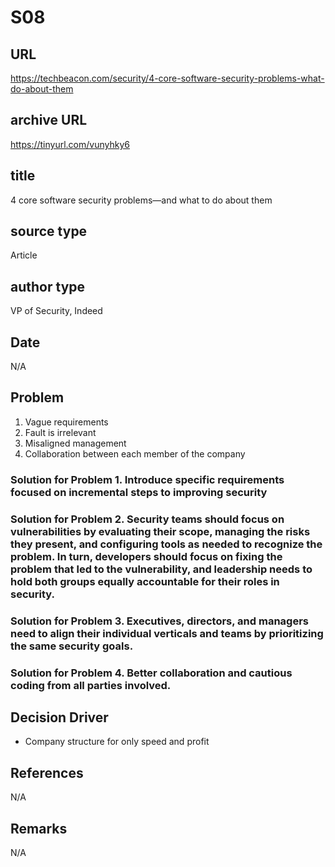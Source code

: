 # S08
## URL
https://techbeacon.com/security/4-core-software-security-problems-what-do-about-them
## archive URL
https://tinyurl.com/vunyhky6

## title
4 core software security problems—and what to do about them

## source type
Article

## author type
VP of Security, Indeed

## Date
N/A

## Problem
1. Vague requirements
2. Fault is irrelevant
3. Misaligned management
4. Collaboration between each member of the company

### Solution for Problem 1. Introduce specific requirements focused on incremental steps to improving security
### Solution for Problem 2. Security teams should focus on vulnerabilities by evaluating their scope, managing the risks they present, and configuring tools as needed to recognize the problem. In turn, developers should focus on fixing the problem that led to the vulnerability, and leadership needs to hold both groups equally accountable for their roles in security.
### Solution for Problem 3. Executives, directors, and managers need to align their individual verticals and teams by prioritizing the same security goals. 
### Solution for Problem 4. Better collaboration and cautious coding from all parties involved.

## Decision Driver
- Company structure for only speed and profit

## References
N/A
## Remarks
N/A
